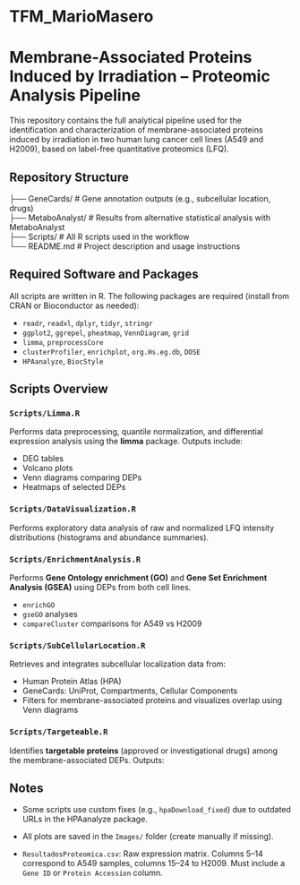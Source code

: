 # TFM_MarioMasero

# Membrane-Associated Proteins Induced by Irradiation – Proteomic Analysis Pipeline

This repository contains the full analytical pipeline used for the identification and characterization of membrane-associated proteins induced by irradiation in two human lung cancer cell lines (A549 and H2009), based on label-free quantitative proteomics (LFQ).

## Repository Structure

├── GeneCards/               # Gene annotation outputs (e.g., subcellular location, drugs)  
├── MetaboAnalyst/           # Results from alternative statistical analysis with MetaboAnalyst  
├── Scripts/                 # All R scripts used in the workflow  
└── README.md                # Project description and usage instructions

## Required Software and Packages

All scripts are written in R. The following packages are required (install from CRAN or Bioconductor as needed):

- `readr`, `readxl`, `dplyr`, `tidyr`, `stringr`
- `ggplot2`, `ggrepel`, `pheatmap`, `VennDiagram`, `grid`
- `limma`, `preprocessCore`
- `clusterProfiler`, `enrichplot`, `org.Hs.eg.db`, `DOSE`
- `HPAanalyze`, `BiocStyle`

## Scripts Overview

### `Scripts/Limma.R`
Performs data preprocessing, quantile normalization, and differential expression analysis using the **limma** package. Outputs include:

- DEG tables 
- Volcano plots
- Venn diagrams comparing DEPs
- Heatmaps of selected DEPs

### `Scripts/DataVisualization.R`
Performs exploratory data analysis of raw and normalized LFQ intensity distributions (histograms and abundance summaries).

### `Scripts/EnrichmentAnalysis.R`
Performs **Gene Ontology enrichment (GO)** and **Gene Set Enrichment Analysis (GSEA)** using DEPs from both cell lines. 

- `enrichGO` 
- `gseGO` analyses
- `compareCluster` comparisons for A549 vs H2009

### `Scripts/SubCellularLocation.R`
Retrieves and integrates subcellular localization data from:

- Human Protein Atlas (HPA)
- GeneCards: UniProt, Compartments, Cellular Components
- Filters for membrane-associated proteins and visualizes overlap using Venn diagrams

### `Scripts/Targeteable.R`
Identifies **targetable proteins** (approved or investigational drugs) among the membrane-associated DEPs. Outputs:

## Notes

- Some scripts use custom fixes (e.g., `hpaDownload_fixed`) due to outdated URLs in the HPAanalyze package.
- All plots are saved in the `Images/` folder (create manually if missing).

- `ResultadosProteomica.csv`: Raw expression matrix. Columns 5–14 correspond to A549 samples, columns 15–24 to H2009. Must include a `Gene ID` or `Protein Accession` column.
